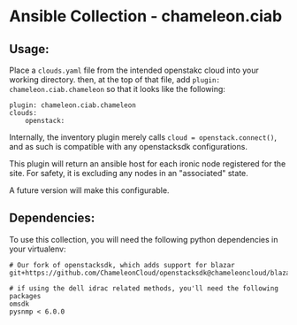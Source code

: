# Ansible Collection - chameleon.ciab

## Usage:

Place a `clouds.yaml` file from the intended openstakc cloud into your working directory.
then, at the top of that file, add `plugin: chameleon.ciab.chameleon` so that it looks like the following:
```
plugin: chameleon.ciab.chameleon
clouds:
    openstack:
```

Internally, the inventory plugin merely calls `cloud = openstack.connect()`, and as such is compatible with any openstacksdk configurations.


This plugin will return an ansible host for each ironic node registered for the site.
For safety, it is excluding any nodes in an "associated" state.

A future version will make this configurable.

## Dependencies:

To use this collection, you will need the following python dependencies in your virtualenv:

```
# Our fork of openstacksdk, which adds support for blazar
git+https://github.com/ChameleonCloud/openstacksdk@chameleoncloud/blazar

# if using the dell idrac related methods, you'll need the following packages
omsdk
pysnmp < 6.0.0
```